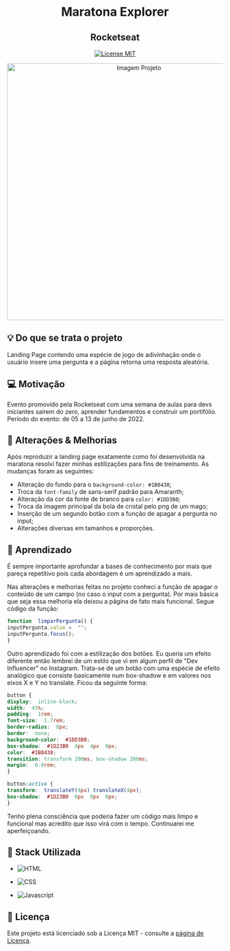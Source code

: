 <h1  align="center">Maratona Explorer</h1>

<h2  align="center">Rocketseat</h2>

  
  

<p  align="center"> <a  href="https://opensource.org/licenses/MIT"> <img  src="https://img.shields.io/badge/License-MIT-blue.svg"  alt="License MIT"> </a></p>

  

<div  align="center"> <img  src="#"  alt="Imagem Projeto"  width="600"> </div>

  

## :bulb: Do que se trata o projeto

Landing Page contendo uma espécie de jogo de adivinhação onde o usuário insere uma pergunta e a página retorna uma resposta aleatória.

  

## :computer: Motivação

Evento promovido pela Rocketseat com uma semana de aulas para devs iniciantes saírem do zero, aprender fundamentos e construir um portifólio. Período do evento: de 05 a 13 de junho de 2022.

## :wrench: Alterações & Melhorias
Após reproduzir a landing page exatamente como foi desenvolvida na maratona resolvi fazer minhas estilizações para fins de treinamento. As mudanças foram as seguintes:
* Alteração do fundo para o `background-color: #1B0430`;
* Troca da `font-family` de sans-serif padrão para Amaranth;
* Alteração da cor da fonte de branco para `color: #1DD3B0`; 
* Troca da imagem principal da bola de cristal pelo png de um mago;
* Inserção de um segundo botão com a função de apagar a pergunta no input;
* Alterações diversas em tamanhos e proporções.

## :book: Aprendizado
É sempre importante aprofundar a bases de conhecimento por mais que pareça repetitivo pois cada abordagem é um aprendizado a mais. 

Nas alterações e melhorias feitas no projeto conheci a função de apagar o conteúdo de um campo (no caso o input com a pergunta). Por mais básica que seja essa melhoria ela deixou a página de fato mais funcional. Segue código da função:

```javascript
function  limparPergunta() {
inputPergunta.value =  "";
inputPergunta.focus();
}
```
Outro aprendizado foi com a estilização dos botões. Eu queria um efeito diferente então lembrei de um estilo que vi em algum perfil de "Dev Influencer" no Instagram. Trata-se de um botão com uma espécie de efeito analógico que consiste basicamente num box-shadow e em valores nos eixos X e Y no translate. Ficou da seguinte forma:

```css
button {
display:  inline-block;
width:  45%;
padding:  1rem;
font-size:  1.7rem;
border-radius:  8px;
border:  none;
background-color:  #1DD3B0;
box-shadow:  #1D23B0  4px  4px  0px;
color:  #1B0430;
transition: transform 200ms, box-shadow 200ms;
margin:  0.8rem;
}

button:active {
transform:  translateY(4px) translateX(4px);
box-shadow:  #1D23B0  0px  0px  0px;
}
```
Tenho plena consciência que poderia fazer um código mais limpo e funcional mas acredito que isso virá com o tempo. 
Continuarei me aperfeiçoando.
  

## :battery: Stack Utilizada

- ![HTML](https://img.shields.io/badge/HTML5-E34F26?style=for-the-badge&logo=html5&logoColor=white)

- ![CSS](https://img.shields.io/badge/CSS3-1572B6?style=for-the-badge&logo=css3&logoColor=white)

- ![Javascript](https://img.shields.io/badge/JavaScript-F7DF1E?style=for-the-badge&logo=javascript&logoColor=black)

  

## :memo: Licença

Este projeto está licenciado sob a Licença MIT - consulte a <a  href="https://opensource.org/licenses/MIT"  target="_blank">página de Licença</a>.
